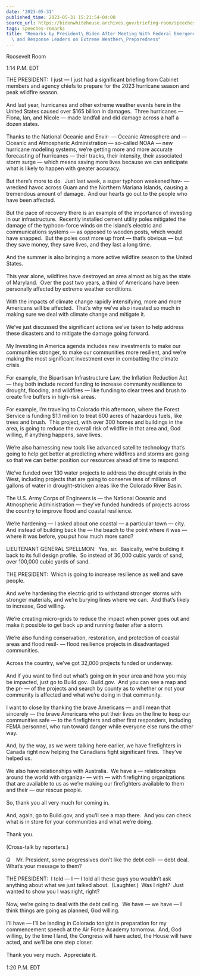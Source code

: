 ```yaml
---
date: '2023-05-31'
published_time: 2023-05-31 15:21:54-04:00
source_url: https://bidenwhitehouse.archives.gov/briefing-room/speeches-remarks/2023/05/31/remarks-by-president-biden-after-meeting-with-federal-emergency-preparedness-and-response-leaders-on-extreme-weather-preparedness/
tags: speeches-remarks
title: "Remarks by President\_Biden After Meeting With Federal Emergency Preparedness\
  \ and Response Leaders on Extreme Weather\_Preparedness"
---
```

 
Roosevelt Room

1:14 P.M. EDT

THE PRESIDENT:  I just — I just had a significant briefing from Cabinet
members and agency chiefs to prepare for the 2023 hurricane season and
peak wildfire season.   
   
And last year, hurricanes and other extreme weather events here in the
United States caused over $165 billion in damages.  Three hurricanes —
Fiona, Ian, and Nicole — made landfall and did damage across a half a
dozen states.  
   
Thanks to the National Oceanic and Envir- — Oceanic Atmosphere and —
Oceanic and Atmospheric Administration — so-called NOAA — new hurricane
modeling systems, we’re getting more and more accurate forecasting of
hurricanes — their tracks, their intensity, their associated storm surge
— which means saving more lives because we can anticipate what is likely
to happen with greater accuracy.  
   
But there’s more to do.  Just last week, a super typhoon weakened hav- —
wrecked havoc across Guam and the Northern Mariana Islands, causing a
tremendous amount of damage.  And our hearts go out to the people who
have been affected.  
   
But the pace of recovery there is an example of the importance of
investing in our infrastructure.  Recently installed cement utility
poles mitigated the damage of the typhoon-force winds on the island’s
electric and communications systems — as opposed to wooden posts, which
would have snapped.  But the poles cost more up front — that’s obvious —
but they save money, they save lives, and they last a long time.  
   
And the summer is also bringing a more active wildfire season to the
United States.  
   
This year alone, wildfires have destroyed an area almost as big as the
state of Maryland.  Over the past two years, a third of Americans have
been personally affected by extreme weather conditions.   
   
With the impacts of climate change rapidly intensifying, more and more
Americans will be affected.  That’s why we’ve also invested so much in
making sure we deal with climate change and mitigate it.  
   
We’ve just discussed the significant actions we’ve taken to help address
these disasters and to mitigate the damage going forward.  
   
My Investing in America agenda includes new investments to make our
communities stronger, to make our communities more resilient, and we’re
making the most significant investment ever in combatting the climate
crisis.  
   
For example, the Bipartisan Infrastructure Law, the Inflation Reduction
Act — they both include record funding to increase community resilience
to drought, flooding, and wildfires — like funding to clear trees and
brush to create fire buffers in high-risk areas.  
   
For example, I’m traveling to Colorado this afternoon, where the Forest
Service is funding $1.1 million to treat 600 acres of hazardous fuels,
like trees and brush.  This project, with over 300 homes and buildings
in the area, is going to reduce the overall risk of wildfire in that
area and, God willing, if anything happens, save lives.  
   
We’re also harnessing new tools like advanced satellite technology
that’s going to help get better at predicting where wildfires and storms
are going so that we can better position our resources ahead of time to
respond.  
   
We’ve funded over 130 water projects to address the drought crisis in
the West, including projects that are going to conserve tens of millions
of gallons of water in drought-stricken areas like the Colorado River
Basin.  
   
The U.S. Army Corps of Engineers is — the National Oceanic and
Atmospheric Administration — they’ve funded hundreds of projects across
the country to improve flood and coastal resilience.  
   
We’re hardening — I asked about one coastal — a particular town — city. 
And instead of building back the — the beach to the point where it was —
where it was before, you put how much more sand?  
   
LIEUTENANT GENERAL SPELLMON:  Yes, sir.  Basically, we’re building it
back to its full design profile.  So instead of 30,000 cubic yards of
sand, over 100,000 cubic yards of sand.  
   
THE PRESIDENT:  Which is going to increase resilience as well and save
people.  
   
And we’re hardening the electric grid to withstand stronger storms with
stronger materials, and we’re burying lines where we can.  And that’s
likely to increase, God willing.   
   
We’re creating micro-grids to reduce the impact when power goes out and
make it possible to get back up and running faster after a storm.  
   
We’re also funding conservation, restoration, and protection of coastal
areas and flood resil- — flood resilience projects in disadvantaged
communities.  
   
Across the country, we’ve got 32,000 projects funded or underway.  
   
And if you want to find out what’s going on in your area and how you may
be impacted, just go to Build.gov.  Build.gov.  And you can see a map
and the pr- — of the projects and search by county as to whether or not
your community is affected and what we’re doing in that community.   
   
I want to close by thanking the brave Americans — and I mean that
sincerely — the brave Americans who put their lives on the line to keep
our communities safe — to the firefighters and other first responders,
including FEMA personnel, who run toward danger while everyone else runs
the other way.  
   
And, by the way, as we were talking here earlier, we have firefighters
in Canada right now helping the Canadians fight significant fires. 
They’ve helped us.   
   
We also have relationships with Australia.  We have a — relationships
around the world with organiza- — with — with firefighting organizations
that are available to us as we’re making our firefighters available to
them and their — our rescue people.  
   
So, thank you all very much for coming in.   
   
And, again, go to Build.gov, and you’ll see a map there.  And you can
check what is in store for your communities and what we’re doing.  
   
Thank you.  
   
(Cross-talk by reporters.)  
   
Q    Mr. President, some progressives don’t like the debt ceil- — debt
deal.  What’s your message to them?  
   
THE PRESIDENT:  I told — I — I told all these guys you wouldn’t ask
anything about what we just talked about.  (Laughter.)  Was I right? 
Just wanted to show you I was right, right?   
   
Now, we’re going to deal with the debt ceiling.  We have — we have — I
think things are going as planned, God willing.   
   
I’ll have — I’ll be landing in Colorado tonight in preparation for my
commencement speech at the Air Force Academy tomorrow.  And, God
willing, by the time I land, the Congress will have acted, the House
will have acted, and we’ll be one step closer.   
   
Thank you very much.  Appreciate it.   
   
1:20 P.M. EDT
